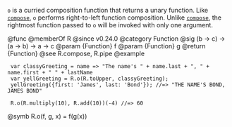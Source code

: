 `o` is a curried composition function that returns a unary function.
Like [`compose`](#compose), `o` performs right-to-left function composition.
Unlike [`compose`](#compose), the rightmost function passed to `o` will be
invoked with only one argument.

@func
@memberOf R
@since v0.24.0
@category Function
@sig (b -> c) -> (a -> b) -> a -> c
@param {Function} f
@param {Function} g
@return {Function}
@see R.compose, R.pipe
@example

     var classyGreeting = name => "The name's " + name.last + ", " + name.first + " " + lastName
     var yellGreeting = R.o(R.toUpper, classyGreeting);
     yellGreeting({first: 'James', last: 'Bond'}); //=> "THE NAME'S BOND, JAMES BOND"

     R.o(R.multiply(10), R.add(10))(-4) //=> 60

@symb R.o(f, g, x) = f(g(x))

